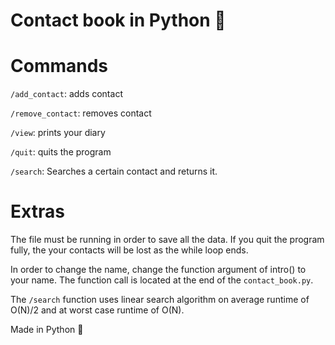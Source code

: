# Contact book in Python 📖


# Commands 

`/add_contact`: adds contact

`/remove_contact`: removes contact 

`/view`: prints your diary 

`/quit`: quits the program 

`/search`: Searches a certain contact and returns it. 


# Extras 

The file must be running in order to save all the data. If you quit the program fully, the
your contacts will be lost as the while loop ends.

In order to change the name, change the function argument of intro() to your name. The function call is located at the end of the `contact_book.py`.

The `/search` function uses linear search algorithm on average runtime of O(N)/2 and at worst case runtime of O(N). 

Made in Python 🐍
